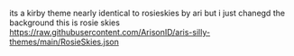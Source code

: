 its a kirby theme
nearly identical to rosieskies by ari but i just chanegd the background
this is rosie skies https://raw.githubusercontent.com/ArisonID/aris-silly-themes/main/RosieSkies.json
